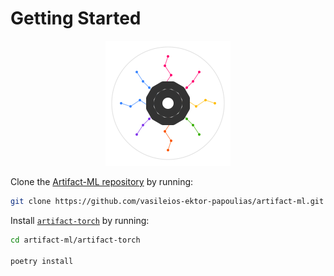 # Getting Started  

<p align="center">
  <img src="../assets/artifact_ml_logo.svg" width="200" alt="Artifact-ML Logo">
</p>  

Clone the [Artifact-ML repository](https://github.com/vasileios-ektor-papoulias/artifact-ml/tree/main) by running:  

```bash
git clone https://github.com/vasileios-ektor-papoulias/artifact-ml.git
```

Install [`artifact-torch`](https://github.com/vasileios-ektor-papoulias/artifact-ml/tree/main/artifact-torch) by running:  

```bash
cd artifact-ml/artifact-torch

poetry install
```